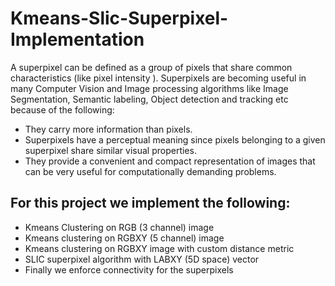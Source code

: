 # Kmeans-Slic-Superpixel-Implementation

A superpixel can be defined as a group of pixels that share common characteristics (like pixel intensity ). Superpixels are becoming useful in many Computer Vision and Image processing algorithms like Image Segmentation, Semantic labeling, Object detection and tracking etc because of the following:

- They carry more information than pixels.
- Superpixels have a perceptual meaning since pixels belonging to a given superpixel share similar visual properties.
- They provide a convenient and compact representation of images that can be very useful for computationally demanding problems.

## For this project we implement the following:

- Kmeans Clustering on RGB (3 channel) image
- Kmeans clustering on RGBXY (5 channel) image
- Kmeans clustering on RGBXY image with custom distance metric
- SLIC superpixel algorithm with LABXY (5D space) vector
- Finally we enforce connectivity for the superpixels 

